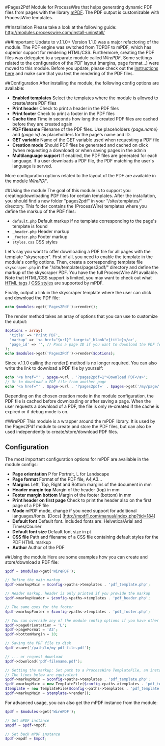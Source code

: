 #Pages2Pdf
Module for ProcessWire that helps generating dynamic PDF files from pages with the library [mPDF](http://www.mpdf1.com/mpdf/index.php).
The PDF output is customizable with ProcessWire templates.

##Installation
Please take a look at the following guide: http://modules.processwire.com/install-uninstall/

###Important: Update to v.1.1.0+
Version 1.1.0 was a major refactoring of the module. The PDF engine was switched from TCPDF to mPDF, which has superior support for rendering HTML/CSS. Furthermore, creating the PDF files was delegated to a separate module called *WirePDF*. Some settings related to the configuration of the PDF layout (margins, page format...) were moved to this module. Before you update, please check out the [instructions here](https://processwire.com/talk/topic/3008-module-pages2pdf/?p=67797) and make sure that you test the rendering of the PDF files.

##Configuration
After installing the module, the following config options are available:

* **Enabled templates** Select the templates where the module is allowed to create/store PDF files
* **Print header** Check to print a header in the PDF files
* **Print footer** Check to print a footer in the PDF files
* **Cache time** Time in seconds how long the created PDF files are cached before they are created again
* **PDF filename** Filename of the PDF files. Use placeholders *{page.name}* and *{page.id}* as placeholders for the page's name and ID.
* **GET variable** Name of the GET variable used when requesting a PDF file
* **Creation mode** Should PDF files be generated and cached on click (when requesting a download) or when saving pages in the admin
* **Multilanguage support** If enabled, the PDF files are generated for each language. If a user downloads a PDF file, the PDF matching the user's language is served.

More configuration options related to the layout of the PDF are available in the module *WirePDF*.

##Using the module
The goal of this module is to support you creating/downloading PDF files for certain templates. After the installation, you should find a new folder "pages2pdf" in your "/site/templates/" directory. This folder contains the (ProcessWire) templates where you define the markup of the PDF files:

* `default.php` Default markup if no template corresponding to the page's template is found
* `_header.php` Header markup
* `_footer.php` Footer markup
* `styles.css` CSS styles

Let's say you want to offer downloading a PDF file for all pages with the template "skyscraper". First of all, you need to enable the template in the module's config options. Then, create a corresponding template file `skyscraper.php` in the  "/site/templates/pages2pdf/" directory and define the markup of the skyscraper PDF. You have the full ProcessWire API available. Note that HTML/CSS support is limited, you may want to check out what [HTML tags](http://mpdf1.com/manual/index.php?tid=256) / [CSS styles](http://mpdf1.com/manual/index.php?tid=34) are supported by mPDF.

Finally, output a link in the skyscraper template where the user can click and download the PDF file:
```php
echo $modules->get('Pages2Pdf')->render();
```
The render method takes an array of options that you can use to customize the output:
```php
$options = array(
  'title' => 'Print PDF',
  'markup' => '<a href="{url}" target="_blank">{title}</a>',
  'page_id' => '', // Pass a page ID if you want to download the PDF for another page
);
echo $modules->get('Pages2Pdf')->render($options);
```
Since v.1.1.0 calling the render() method is no longer required. You can also write the link to download a PDF file by yourself:
```php
echo '<a href="' . $page->url . '?pages2pdf=1">Download PDF</a>';
// Or to download a PDF file from another page
echo '<a href="' . $page->url . '?pages2pdf=' . $pages->get('/my/page/')->id . '">Download PDF</a>';
```

Depending on the chosen creation mode in the module configuration, the PDF file is cached before downloading or after saving a page. When the user requests a download of a PDF, the file is only re-created if the cache is expired or if debug mode is on.

#WirePDF
This module is a wrapper around the mPDF library. It is used by the Pages2Pdf module to create and store the PDF files, but can also be used independently to create/store/download PDF files.

## Configuration
The most important configuration options for mPDF are available in the module configs:
* **Page orientation** P for Portrait, L for Landscape
* **Page format** Format of the PDF file, A4,A3...
* **Margins** Left, Top, Right and Bottom margins of the document in mm
* **Header margin top** Margin of the header (top) in mm
* **Footer margin bottom** Margin of the footer (bottom) in mm
* **Print header on first page** Check to print the header also on the first page of a PDF file
* **Mode** mPDF mode, change if you need support for additional languages/fonts. [Docs] (http://mpdf1.com/manual/index.php?tid=184)
* **Default font** Default font. Included fonts are: Helvetica/Arial and Times/Courier
* **Default font size** Default font size in pt
* **CSS file** Path and filename of a CSS file containing default styles for the PDF HTML markup
* **Author** Author of the PDF

##Using the module
Here are some examples how you can create and store/download a PDF file:
```php
$pdf = $modules->get('WirePDF');

// Define the main markup
$pdf->markupMain = $config->paths->templates . 'pdf_template.php';

// Header markup, header is only printed if you provide the markup
$pdf->markupHeader = $config->paths->templates . 'pdf_header.php';

// The same goes for the footer
$pdf->markupFooter = $config->paths->templates . 'pdf_footer.php';

// You can override any of the module config options if you have other needs, e.g.
$pdf->pageOrientation = 'L';
$pdf->pageFormat = 'A3';
$pdf->bottomMargin = 10;

// Saving the PDF file to disk
$pdf->save('/path/to/my-pdf-file.pdf');

// ... or request download
$pdf->download('pdf-filename.pdf');

// Setting the markup: Set path to a ProcessWire TemplateFile, an instance of a TemplateFile or just markup
// The lines below are equivalent
$pdf->markupMain = $config->paths->templates . 'pdf_template.php';
$pdf->markupMain = new TemplateFile($config->paths->templates . 'pdf_template.php');
$template = new TemplateFile($config->paths->templates . 'pdf_template.php');
$pdf->markupMain = $template->render();
```

For advanced usage, you can also get the mPDF instance from the module:

```php
$pdf = $modules->get('WirePDF');

// Get mPDF instance
$mpdf = $pdf->mpdf;

// Set back mPDF instance
$pdf->mpdf = $mpdf;
```
